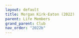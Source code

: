```yaml
---
layout: default
title: Morgan Kirk-Eaton (2022)
parent: Life Members
grand_parent: Club
nav_order: "2022b"
---
```

